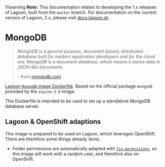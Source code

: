 !!!warning
    **Note:** This documentation relates to developing the 1.x releases of Lagoon, built from the `master` branch.
    For documentation on the current version of Lagoon, 2.x, please visit [docs.lagoon.sh](https://docs.lagoon.sh)

# MongoDB

> _MongoDB is a general purpose, document-based, distributed database built for modern application developers and for the cloud era. MongoDB is a document database, which means it stores data in JSON-like documents._
>
> \- from [mongodb.com](https://www.mongodb.com/)

[Lagoon `MongoDB` image Dockerfile](https://github.com/amazeeio/lagoon/blob/master/images/mongo/Dockerfile). Based on the official package `mongodb` provided by the `alpine:3.8` image.

This Dockerfile is intended to be used to set up a standalone MongoDB database server.

## Lagoon & OpenShift adaptions

This image is prepared to be used on Lagoon, which leverages OpenShift. There are therefore some things already done:

* Folder permissions are automatically adapted with [`fix-permissions`](https://github.com/sclorg/s2i-base-container/blob/master/core/root/usr/bin/fix-permissions), so this image will work with a random user, and therefore also on OpenShift.

